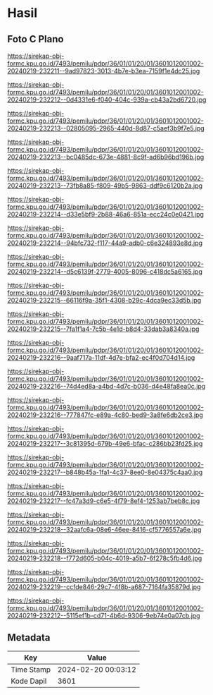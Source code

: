 # Hasil

## Foto C Plano

https://sirekap-obj-formc.kpu.go.id/7493/pemilu/pdpr/36/01/01/20/01/3601012001002-20240219-232211--9ad97823-3013-4b7e-b3ea-7159f1e4dc25.jpg

https://sirekap-obj-formc.kpu.go.id/7493/pemilu/pdpr/36/01/01/20/01/3601012001002-20240219-232212--0d4331e6-f040-404c-939a-cb43a2bd6720.jpg

https://sirekap-obj-formc.kpu.go.id/7493/pemilu/pdpr/36/01/01/20/01/3601012001002-20240219-232213--02805095-2965-440d-8d87-c5aef3b9f7e5.jpg

https://sirekap-obj-formc.kpu.go.id/7493/pemilu/pdpr/36/01/01/20/01/3601012001002-20240219-232213--bc0485dc-673e-4881-8c9f-ad6b96bd196b.jpg

https://sirekap-obj-formc.kpu.go.id/7493/pemilu/pdpr/36/01/01/20/01/3601012001002-20240219-232213--73fb8a85-f809-49b5-9863-ddf9c6120b2a.jpg

https://sirekap-obj-formc.kpu.go.id/7493/pemilu/pdpr/36/01/01/20/01/3601012001002-20240219-232214--d33e5bf9-2b88-46a6-851a-ecc24c0e0421.jpg

https://sirekap-obj-formc.kpu.go.id/7493/pemilu/pdpr/36/01/01/20/01/3601012001002-20240219-232214--94bfc732-f117-44a9-adb0-c6e324893e8d.jpg

https://sirekap-obj-formc.kpu.go.id/7493/pemilu/pdpr/36/01/01/20/01/3601012001002-20240219-232214--d5c6139f-2779-4005-8096-c418dc5a6165.jpg

https://sirekap-obj-formc.kpu.go.id/7493/pemilu/pdpr/36/01/01/20/01/3601012001002-20240219-232215--66116f9a-35f1-4308-b29c-4dca9ec33d5b.jpg

https://sirekap-obj-formc.kpu.go.id/7493/pemilu/pdpr/36/01/01/20/01/3601012001002-20240219-232215--7fa1f1a4-7c5b-4e1d-b8d4-33dab3a8340a.jpg

https://sirekap-obj-formc.kpu.go.id/7493/pemilu/pdpr/36/01/01/20/01/3601012001002-20240219-232216--9aaf717a-11df-4d7e-bfa2-ec4f0d704d14.jpg

https://sirekap-obj-formc.kpu.go.id/7493/pemilu/pdpr/36/01/01/20/01/3601012001002-20240219-232216--74d4ed8a-a4bd-4d7c-b036-d4e48fa8ea0c.jpg

https://sirekap-obj-formc.kpu.go.id/7493/pemilu/pdpr/36/01/01/20/01/3601012001002-20240219-232216--777847fc-e89a-4c80-bed9-3a8fe6db2ce3.jpg

https://sirekap-obj-formc.kpu.go.id/7493/pemilu/pdpr/36/01/01/20/01/3601012001002-20240219-232217--3c81395d-679b-49e6-bfac-c286bb23fd25.jpg

https://sirekap-obj-formc.kpu.go.id/7493/pemilu/pdpr/36/01/01/20/01/3601012001002-20240219-232217--b848b45a-1fa1-4c37-8ee0-8e04375c4aa0.jpg

https://sirekap-obj-formc.kpu.go.id/7493/pemilu/pdpr/36/01/01/20/01/3601012001002-20240219-232217--fc47a3d9-c6e5-4f79-8ef4-1253ab7beb8c.jpg

https://sirekap-obj-formc.kpu.go.id/7493/pemilu/pdpr/36/01/01/20/01/3601012001002-20240219-232218--32aafc6a-08e6-46ee-8416-cf5776557a6e.jpg

https://sirekap-obj-formc.kpu.go.id/7493/pemilu/pdpr/36/01/01/20/01/3601012001002-20240219-232218--f772d605-b04c-4019-a5b7-6f278c5fb4d6.jpg

https://sirekap-obj-formc.kpu.go.id/7493/pemilu/pdpr/36/01/01/20/01/3601012001002-20240219-232219--ccfde846-29c7-4f8b-a687-7164fa35879d.jpg

https://sirekap-obj-formc.kpu.go.id/7493/pemilu/pdpr/36/01/01/20/01/3601012001002-20240219-232212--5115ef1b-cd71-4b6d-9306-9eb74e0a07cb.jpg


## Metadata

| Key        | Value               |
| ---------- | ------------------- |
| Time Stamp | 2024-02-20 00:03:12 |
| Kode Dapil | 3601                |




